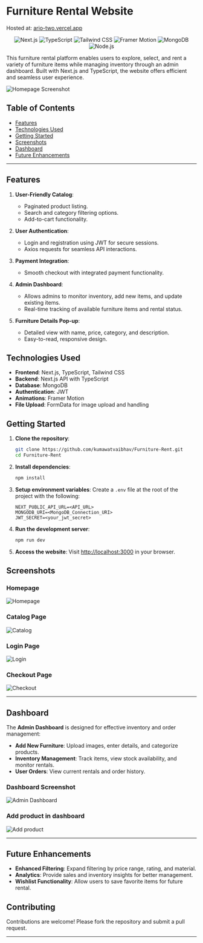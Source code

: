 # Furniture Rental Website

Hosted at: [ario-two.vercel.app](https://ario-two.vercel.app/)

<p align="center"> <img src="https://img.shields.io/badge/Next.js-000000?style=for-the-badge&logo=nextdotjs&logoColor=white" alt="Next.js" /> <img src="https://img.shields.io/badge/TypeScript-3178C6?style=for-the-badge&logo=typescript&logoColor=white" alt="TypeScript" /> <img src="https://img.shields.io/badge/Tailwind_CSS-38B2AC?style=for-the-badge&logo=tailwind-css&logoColor=white" alt="Tailwind CSS" /> <img src="https://img.shields.io/badge/Framer_Motion-0055FF?style=for-the-badge&logo=framer&logoColor=white" alt="Framer Motion" /> <img src="https://img.shields.io/badge/MongoDB-4EA94B?style=for-the-badge&logo=mongodb&logoColor=white" alt="MongoDB" /> <img src="https://img.shields.io/badge/Node.js-339933?style=for-the-badge&logo=node.js&logoColor=white" alt="Node.js" /> </p>

This furniture rental platform enables users to explore, select, and rent a variety of furniture items while managing inventory through an admin dashboard. Built with Next.js and TypeScript, the website offers efficient and seamless user experience.

![Homepage Screenshot](./screenshots/homepage.png)

## Table of Contents
- [Features](#features)
- [Technologies Used](#technologies-used)
- [Getting Started](#getting-started)
- [Screenshots](#screenshots)
- [Dashboard](#dashboard)
- [Future Enhancements](#future-enhancements)

---

## Features

1. **User-Friendly Catalog**:
   - Paginated product listing.
   - Search and category filtering options.
   - Add-to-cart functionality.

2. **User Authentication**:
   - Login and registration using JWT for secure sessions.
   - Axios requests for seamless API interactions.

3. **Payment Integration**:
   - Smooth checkout with integrated payment functionality.

4. **Admin Dashboard**:
   - Allows admins to monitor inventory, add new items, and update existing items.
   - Real-time tracking of available furniture items and rental status.

5. **Furniture Details Pop-up**:
   - Detailed view with name, price, category, and description.
   - Easy-to-read, responsive design.

## Technologies Used
- **Frontend**: Next.js, TypeScript, Tailwind CSS
- **Backend**: Next.js API with TypeScript
- **Database**: MongoDB
- **Authentication**: JWT
- **Animations**: Framer Motion
- **File Upload**: FormData for image upload and handling

## Getting Started

1. **Clone the repository**:
   ```bash
   git clone https://github.com/kumawatvaibhav/Furniture-Rent.git
   cd Furniture-Rent
   ```

2. **Install dependencies**:
   ```bash
   npm install
   ```

3. **Setup environment variables**:
   Create a `.env` file at the root of the project with the following:

   ```env
   NEXT_PUBLIC_API_URL=<API_URL>
   MONGODB_URI=<MongoDB_Connection_URI>
   JWT_SECRET=<your_jwt_secret>
   ```

4. **Run the development server**:
   ```bash
   npm run dev
   ```

5. **Access the website**:
   Visit [http://localhost:3000](http://localhost:3000) in your browser.

## Screenshots

### Homepage
![Homepage](./screenshots/homepage.png)

### Catalog Page
![Catalog](./screenshots/catalog.png)

### Login Page
![Login](./screenshots/login.png)

### Checkout Page
![Checkout](./screenshots/cart.png)

---

## Dashboard

The **Admin Dashboard** is designed for effective inventory and order management:

- **Add New Furniture**: Upload images, enter details, and categorize products.
- **Inventory Management**: Track items, view stock availability, and monitor rentals.
- **User Orders**: View current rentals and order history.

### Dashboard Screenshot
![Admin Dashboard](./screenshots/dashboard.png)

### Add product in dashboard
![Add product](./screenshots/add_product.png)

---

## Future Enhancements
- **Enhanced Filtering**: Expand filtering by price range, rating, and material.
- **Analytics**: Provide sales and inventory insights for better management.
- **Wishlist Functionality**: Allow users to save favorite items for future rental.

## Contributing
Contributions are welcome! Please fork the repository and submit a pull request.

---
